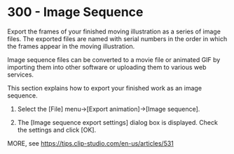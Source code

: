# 300 - Image Sequence

Export the frames of your finished moving illustration as a series of image files. The exported files are named with serial numbers in the order in which the frames appear in the moving illustration.

Image sequence files can be converted to a movie file or animated GIF by importing them into other software or uploading them to various web services.

This section explains how to export your finished work as an image sequence.

1. Select the [File] menu→[Export animation]→[Image sequence].

2. The [Image sequence export settings] dialog box is displayed. Check the settings and click [OK].

   
MORE, see https://tips.clip-studio.com/en-us/articles/531
